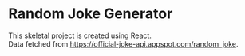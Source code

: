 # Random Joke Generator

This skeletal project is created using React.\
Data fetched from https://official-joke-api.appspot.com/random_joke.
